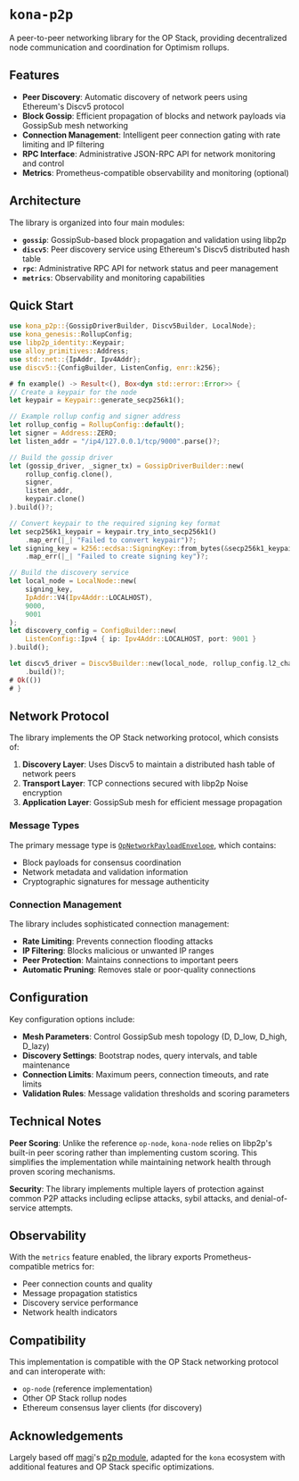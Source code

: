 # `kona-p2p`

A peer-to-peer networking library for the OP Stack, providing decentralized node communication and coordination for Optimism rollups.

## Features

- **Peer Discovery**: Automatic discovery of network peers using Ethereum's Discv5 protocol
- **Block Gossip**: Efficient propagation of blocks and network payloads via GossipSub mesh networking  
- **Connection Management**: Intelligent peer connection gating with rate limiting and IP filtering
- **RPC Interface**: Administrative JSON-RPC API for network monitoring and control
- **Metrics**: Prometheus-compatible observability and monitoring (optional)

## Architecture

The library is organized into four main modules:

- **`gossip`**: GossipSub-based block propagation and validation using libp2p
- **`discv5`**: Peer discovery service using Ethereum's Discv5 distributed hash table
- **`rpc`**: Administrative RPC API for network status and peer management  
- **`metrics`**: Observability and monitoring capabilities

## Quick Start

```rust
use kona_p2p::{GossipDriverBuilder, Discv5Builder, LocalNode};
use kona_genesis::RollupConfig;
use libp2p_identity::Keypair;
use alloy_primitives::Address;
use std::net::{IpAddr, Ipv4Addr};
use discv5::{ConfigBuilder, ListenConfig, enr::k256};

# fn example() -> Result<(), Box<dyn std::error::Error>> {
// Create a keypair for the node
let keypair = Keypair::generate_secp256k1();

// Example rollup config and signer address
let rollup_config = RollupConfig::default();
let signer = Address::ZERO;
let listen_addr = "/ip4/127.0.0.1/tcp/9000".parse()?;

// Build the gossip driver
let (gossip_driver, _signer_tx) = GossipDriverBuilder::new(
    rollup_config.clone(),
    signer,
    listen_addr,
    keypair.clone()
).build()?;

// Convert keypair to the required signing key format
let secp256k1_keypair = keypair.try_into_secp256k1()
    .map_err(|_| "Failed to convert keypair")?;
let signing_key = k256::ecdsa::SigningKey::from_bytes(&secp256k1_keypair.secret().to_bytes().into())
    .map_err(|_| "Failed to create signing key")?;

// Build the discovery service
let local_node = LocalNode::new(
    signing_key,
    IpAddr::V4(Ipv4Addr::LOCALHOST),
    9000,
    9001
);
let discovery_config = ConfigBuilder::new(
    ListenConfig::Ipv4 { ip: Ipv4Addr::LOCALHOST, port: 9001 }
).build();

let discv5_driver = Discv5Builder::new(local_node, rollup_config.l2_chain_id.into(), discovery_config)
    .build()?;
# Ok(())
# }
```

## Network Protocol

The library implements the OP Stack networking protocol, which consists of:

1. **Discovery Layer**: Uses Discv5 to maintain a distributed hash table of network peers
2. **Transport Layer**: TCP connections secured with libp2p Noise encryption  
3. **Application Layer**: GossipSub mesh for efficient message propagation

### Message Types

The primary message type is [`OpNetworkPayloadEnvelope`], which contains:
- Block payloads for consensus coordination
- Network metadata and validation information
- Cryptographic signatures for message authenticity

### Connection Management

The library includes sophisticated connection management:
- **Rate Limiting**: Prevents connection flooding attacks
- **IP Filtering**: Blocks malicious or unwanted IP ranges
- **Peer Protection**: Maintains connections to important peers
- **Automatic Pruning**: Removes stale or poor-quality connections

## Configuration

Key configuration options include:

- **Mesh Parameters**: Control GossipSub mesh topology (D, D_low, D_high, D_lazy)
- **Discovery Settings**: Bootstrap nodes, query intervals, and table maintenance
- **Connection Limits**: Maximum peers, connection timeouts, and rate limits
- **Validation Rules**: Message validation thresholds and scoring parameters

## Technical Notes

**Peer Scoring**: Unlike the reference `op-node`, `kona-node` relies on libp2p's built-in peer scoring rather than implementing custom scoring. This simplifies the implementation while maintaining network health through proven scoring mechanisms.

**Security**: The library implements multiple layers of protection against common P2P attacks including eclipse attacks, sybil attacks, and denial-of-service attempts.

## Observability

With the `metrics` feature enabled, the library exports Prometheus-compatible metrics for:
- Peer connection counts and quality
- Message propagation statistics  
- Discovery service performance
- Network health indicators

## Compatibility

This implementation is compatible with the OP Stack networking protocol and can interoperate with:
- `op-node` (reference implementation)
- Other OP Stack rollup nodes
- Ethereum consensus layer clients (for discovery)

## Acknowledgements

Largely based off [magi]'s [p2p module][p2p], adapted for the `kona` ecosystem with additional features and OP Stack specific optimizations.

<!-- Links -->

[magi]: https://github.com/a16z/magi
[p2p]: https://github.com/a16z/magi/tree/master/src/network
[`OpNetworkPayloadEnvelope`]: https://docs.rs/op-alloy-rpc-types-engine/latest/op_alloy_rpc_types_engine/struct.OpNetworkPayloadEnvelope.html
